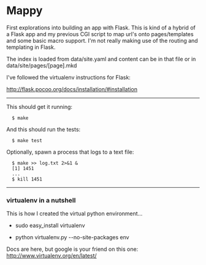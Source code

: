 # Mappy

First explorations into building an app with Flask. This is kind of a
hybrid of a Flask app and my previous CGI script to map url's onto
pages/templates and some basic macro support. I'm not really making use
of the routing and templating in Flask.

The index is loaded from data/site.yaml and content can be in that file
or in data/site/pages/[page].mkd

I've followed the virtualenv instructions for Flask:

http://flask.pocoo.org/docs/installation/#installation

--------

This should get it running:

      $ make

And this should run the tests:

      $ make test

Optionally, spawn a process that logs to a text file:

      $ make >> log.txt 2>&1 &
      [1] 1451
      ...
      $ kill 1451

--------

### virtualenv in a nutshell

This is how I created the virtual python environment...

- sudo easy_install virtualenv

- python virtualenv.py --no-site-packages env

Docs are here, but google is your friend on this one: http://www.virtualenv.org/en/latest/
